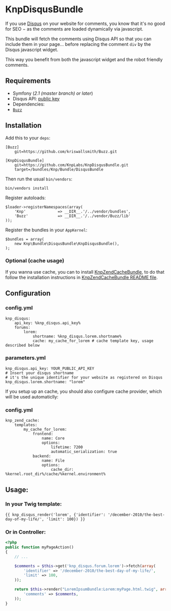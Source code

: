 # KnpDisqusBundle

If you use [Disqus](http://disqus.com) on your website for comments, you know that it's no good for SEO − as the comments are loaded dynamically via javascript.

This bundle will fetch the comments using Disqus API so that you can include them in your page… before replacing the comment `div` by the Disqus javascript widget.

This way you benefit from both the javascript widget and the robot friendly comments.

## Requirements

* Symfony (_2.1 (master branch) or later_)
* Disqus API: [public key](http://disqus.com/api/applications/register/)
* Dependencies:
 * [`Buzz`](https://github.com/kriswallsmith/Buzz)

## Installation

Add this to your `deps`:

    [Buzz]
        git=https://github.com/kriswallsmith/Buzz.git

    [KnpDisqusBundle]
        git=https://github.com/KnpLabs/KnpDisqusBundle.git
        target=/bundles/Knp/Bundle/DisqusBundle

Then run the usual `bin/vendors`:

    bin/vendors install

Register autoloads:

    $loader->registerNamespaces(array(
        'Knp'              => __DIR__.'/../vendor/bundles',
        'Buzz'             => __DIR__.'/../vendor/Buzz/lib'
    ));

Register the bundles in your `AppKernel`:

    $bundles = array(
        new Knp\Bundle\DisqusBundle\KnpDisqusBundle(),
    );

### Optional (cache usage)

If you wanna use cache, you can to install [KnpZendCacheBundle](https://github.com/KnpLabs/KnpZendCacheBundle), to do that follow the installation instructions in [KnpZendCacheBundle README file](https://github.com/KnpLabs/KnpZendCacheBundle/blob/master/README.markdown).

## Configuration

### config.yml

    knp_disqus:
        api_key: %knp_disqus.api_key%
        forums:
            lorem:
                shortname: %knp_disqus.lorem.shortname%
                cache: my_cache_for_lorem # cache template key, usage described below

### parameters.yml

    knp_disqus.api_key: YOUR_PUBLIC_API_KEY
    # Insert your disqus shortname
    # it's the unique identifier for your website as registered on Disqus
    knp_disqus.lorem.shortname: "lorem"

If you setup up an cache, you should also configure cache provider, which will be used automaticlly:

### config.yml
    knp_zend_cache:
        templates:
            my_cache_for_lorem:
                frontend:
                    name: Core
                    options:
                        lifetime: 7200
                        automatic_serialization: true
                backend:
                    name: File
                    options:
                        cache_dir: %kernel.root_dir%/cache/%kernel.environment%

## Usage:

### In your Twig template:

```jinja
{{ knp_disqus_render('lorem', {'identifier': '/december-2010/the-best-day-of-my-life/', 'limit': 100}) }}
```

### Or in Controller:

```php
<?php
public function myPageAction()
{
    // ...

    $comments = $this->get('knp_disqus.forum.lorem')->fetch(array(
        'identifier' => '/december-2010/the-best-day-of-my-life/',
        'limit' => 100,
    ));

    return $this->render("LoremIpsumBundle:Lorem:myPage.html.twig", array(
        'comments' => $comments,
    ));
}
```
